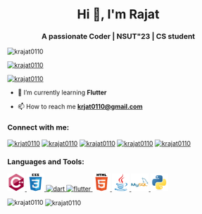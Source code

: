 <h1 align="center">Hi 👋, I'm Rajat</h1>
<h3 align="center">A passionate Coder | NSUT"23 | CS student</h3>

<p align="left"> <img src="https://komarev.com/ghpvc/?username=krajat0110&label=Profile%20views&color=0e75b6&style=flat" alt="krajat0110" /> </p>

<p align="left"> <a href="https://github.com/ryo-ma/github-profile-trophy"><img src="https://github-profile-trophy.vercel.app/?username=krajat0110" alt="krajat0110" /></a> </p>

<p align="left"> <a href="https://twitter.com/krajat0110" target="blank"><img src="https://img.shields.io/twitter/follow/krajat0110?logo=twitter&style=for-the-badge" alt="krajat0110" /></a> </p>

- 🌱 I’m currently learning **Flutter**

- 📫 How to reach me **krjat0110@gmail.com**

<h3 align="left">Connect with me:</h3>
<p align="left">
<a href="https://dev.to/krjat0110" target="blank"><img align="center" src="https://raw.githubusercontent.com/rahuldkjain/github-profile-readme-generator/master/src/images/icons/Social/devto.svg" alt="krjat0110" height="30" width="40" /></a>
<a href="https://twitter.com/krajat0110" target="blank"><img align="center" src="https://raw.githubusercontent.com/rahuldkjain/github-profile-readme-generator/master/src/images/icons/Social/twitter.svg" alt="krajat0110" height="30" width="40" /></a>
<a href="https://linkedin.com/in/krajat0110" target="blank"><img align="center" src="https://raw.githubusercontent.com/rahuldkjain/github-profile-readme-generator/master/src/images/icons/Social/linked-in-alt.svg" alt="krajat0110" height="30" width="40" /></a>
<a href="https://www.hackerrank.com/krajat0110" target="blank"><img align="center" src="https://raw.githubusercontent.com/rahuldkjain/github-profile-readme-generator/master/src/images/icons/Social/hackerrank.svg" alt="krajat0110" height="30" width="40" /></a>
<a href="https://www.leetcode.com/krajat0110" target="blank"><img align="center" src="https://raw.githubusercontent.com/rahuldkjain/github-profile-readme-generator/master/src/images/icons/Social/leet-code.svg" alt="krajat0110" height="30" width="40" /></a>
</p>

<h3 align="left">Languages and Tools:</h3>
<p align="left"> <a href="https://www.w3schools.com/cpp/" target="_blank" rel="noreferrer"> <img src="https://raw.githubusercontent.com/devicons/devicon/master/icons/cplusplus/cplusplus-original.svg" alt="cplusplus" width="40" height="40"/> </a> <a href="https://www.w3schools.com/css/" target="_blank" rel="noreferrer"> <img src="https://raw.githubusercontent.com/devicons/devicon/master/icons/css3/css3-original-wordmark.svg" alt="css3" width="40" height="40"/> </a> <a href="https://dart.dev" target="_blank" rel="noreferrer"> <img src="https://www.vectorlogo.zone/logos/dartlang/dartlang-icon.svg" alt="dart" width="40" height="40"/> </a> <a href="https://flutter.dev" target="_blank" rel="noreferrer"> <img src="https://www.vectorlogo.zone/logos/flutterio/flutterio-icon.svg" alt="flutter" width="40" height="40"/> </a> <a href="https://www.w3.org/html/" target="_blank" rel="noreferrer"> <img src="https://raw.githubusercontent.com/devicons/devicon/master/icons/html5/html5-original-wordmark.svg" alt="html5" width="40" height="40"/> </a> <a href="https://www.java.com" target="_blank" rel="noreferrer"> <img src="https://raw.githubusercontent.com/devicons/devicon/master/icons/java/java-original.svg" alt="java" width="40" height="40"/> </a> <a href="https://www.mysql.com/" target="_blank" rel="noreferrer"> <img src="https://raw.githubusercontent.com/devicons/devicon/master/icons/mysql/mysql-original-wordmark.svg" alt="mysql" width="40" height="40"/> </a> <a href="https://www.python.org" target="_blank" rel="noreferrer"> <img src="https://raw.githubusercontent.com/devicons/devicon/master/icons/python/python-original.svg" alt="python" width="40" height="40"/> </a> </p>

<p><img align="left" src="https://github-readme-stats.vercel.app/api/top-langs?username=krajat0110&show_icons=true&locale=en&layout=compact" alt="krajat0110" /></p>

<p>&nbsp;<img align="center" src="https://github-readme-stats.vercel.app/api?username=krajat0110&show_icons=true&locale=en" alt="krajat0110" /></p>
